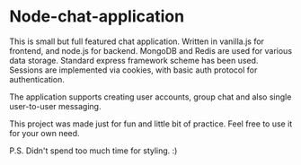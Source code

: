 # Node-chat-application

This is small but full featured chat application. Written in vanilla.js for frontend, and node.js for backend. MongoDB and Redis are used for various data storage. Standard express framework scheme has been used. Sessions are implemented via cookies, with basic auth protocol for authentication. <br>

The application supports creating user accounts, group chat and also single user-to-user messaging. <br>

This project was made just for fun and little bit of practice. Feel free to use it for your own need.

P.S. Didn't spend too much time for styling. :)
